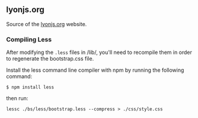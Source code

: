 
## lyonjs.org

Source of the [lyonjs.org](http://lyonjs.org) website.


### Compiling Less

After modifying the `.less` files in /lib/, you'll need to recompile them in order to regenerate the bootstrap.css file.

Install the less command line compiler with npm by running the following command:

    $ npm install less


then run:

    lessc ./bs/less/bootstrap.less --compress > ./css/style.css

